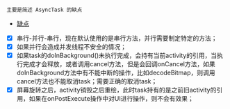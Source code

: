```
主要是简述 AsyncTask 的缺点
```

- [缺点](http://blog.csdn.net/goodlixueyong/article/details/45895997)

- [x] 串行-并行-串行，现在默认使用的是串行方法，并行需要制定特定的方法；
- [x] 如果并行会造成并发线程不安全的情况；
- [x] 如果task的doInBackground()未执行完成，会持有当前activity的引用，当执行完成才会释放，或者调用cancel方法，但是会回调onCancel方法，如果doInBackground方法中有不能中断的操作，比如decodeBitmap，则调用cancel方法也不能取消task；需要正确的取消task；
- [x] 屏幕旋转之后，activity销毁之后重绘，此时task持有的是之前旧activity的引用，如果在onPostExecute操作中对UI进行操作，则不会有效果；